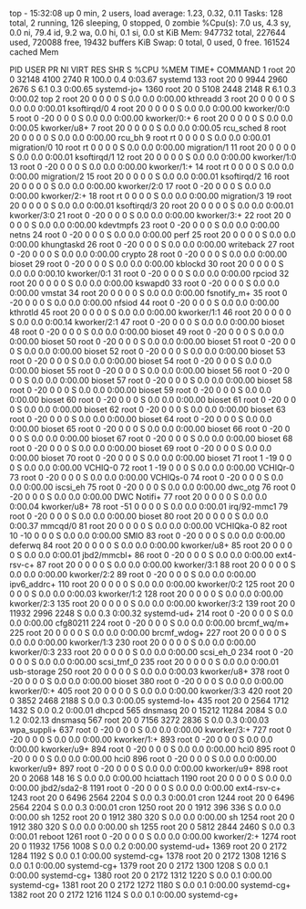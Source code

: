 top - 15:32:08 up 0 min,  2 users,  load average: 1.23, 0.32, 0.11
Tasks: 128 total,   2 running, 126 sleeping,   0 stopped,   0 zombie
%Cpu(s):  7.0 us,  4.3 sy,  0.0 ni, 79.4 id,  9.2 wa,  0.0 hi,  0.1 si,  0.0 st
KiB Mem:    947732 total,   227644 used,   720088 free,    19432 buffers
KiB Swap:        0 total,        0 used,        0 free.   161524 cached Mem

  PID USER      PR  NI    VIRT    RES    SHR S  %CPU %MEM     TIME+ COMMAND
    1 root      20   0   32148   4100   2740 R 100.0  0.4   0:03.67 systemd
  133 root      20   0    9944   2960   2676 S   6.1  0.3   0:00.65 systemd-jo+
 1360 root      20   0    5108   2448   2148 R   6.1  0.3   0:00.02 top
    2 root      20   0       0      0      0 S   0.0  0.0   0:00.00 kthreadd
    3 root      20   0       0      0      0 S   0.0  0.0   0:00.01 ksoftirqd/0
    4 root      20   0       0      0      0 S   0.0  0.0   0:00.00 kworker/0:0
    5 root       0 -20       0      0      0 S   0.0  0.0   0:00.00 kworker/0:+
    6 root      20   0       0      0      0 S   0.0  0.0   0:00.05 kworker/u8+
    7 root      20   0       0      0      0 S   0.0  0.0   0:00.05 rcu_sched
    8 root      20   0       0      0      0 S   0.0  0.0   0:00.00 rcu_bh
    9 root      rt   0       0      0      0 S   0.0  0.0   0:00.01 migration/0
   10 root      rt   0       0      0      0 S   0.0  0.0   0:00.00 migration/1
   11 root      20   0       0      0      0 S   0.0  0.0   0:00.01 ksoftirqd/1
   12 root      20   0       0      0      0 S   0.0  0.0   0:00.00 kworker/1:0
   13 root       0 -20       0      0      0 S   0.0  0.0   0:00.00 kworker/1:+
   14 root      rt   0       0      0      0 S   0.0  0.0   0:00.00 migration/2
   15 root      20   0       0      0      0 S   0.0  0.0   0:00.01 ksoftirqd/2
   16 root      20   0       0      0      0 S   0.0  0.0   0:00.00 kworker/2:0
   17 root       0 -20       0      0      0 S   0.0  0.0   0:00.00 kworker/2:+
   18 root      rt   0       0      0      0 S   0.0  0.0   0:00.00 migration/3
   19 root      20   0       0      0      0 S   0.0  0.0   0:00.01 ksoftirqd/3
   20 root      20   0       0      0      0 S   0.0  0.0   0:00.01 kworker/3:0
   21 root       0 -20       0      0      0 S   0.0  0.0   0:00.00 kworker/3:+
   22 root      20   0       0      0      0 S   0.0  0.0   0:00.00 kdevtmpfs
   23 root       0 -20       0      0      0 S   0.0  0.0   0:00.00 netns
   24 root       0 -20       0      0      0 S   0.0  0.0   0:00.00 perf
   25 root      20   0       0      0      0 S   0.0  0.0   0:00.00 khungtaskd
   26 root       0 -20       0      0      0 S   0.0  0.0   0:00.00 writeback
   27 root       0 -20       0      0      0 S   0.0  0.0   0:00.00 crypto
   28 root       0 -20       0      0      0 S   0.0  0.0   0:00.00 bioset
   29 root       0 -20       0      0      0 S   0.0  0.0   0:00.00 kblockd
   30 root      20   0       0      0      0 S   0.0  0.0   0:00.10 kworker/0:1
   31 root       0 -20       0      0      0 S   0.0  0.0   0:00.00 rpciod
   32 root      20   0       0      0      0 S   0.0  0.0   0:00.00 kswapd0
   33 root       0 -20       0      0      0 S   0.0  0.0   0:00.00 vmstat
   34 root      20   0       0      0      0 S   0.0  0.0   0:00.00 fsnotify_m+
   35 root       0 -20       0      0      0 S   0.0  0.0   0:00.00 nfsiod
   44 root       0 -20       0      0      0 S   0.0  0.0   0:00.00 kthrotld
   45 root      20   0       0      0      0 S   0.0  0.0   0:00.00 kworker/1:1
   46 root      20   0       0      0      0 S   0.0  0.0   0:00.14 kworker/2:1
   47 root       0 -20       0      0      0 S   0.0  0.0   0:00.00 bioset
   48 root       0 -20       0      0      0 S   0.0  0.0   0:00.00 bioset
   49 root       0 -20       0      0      0 S   0.0  0.0   0:00.00 bioset
   50 root       0 -20       0      0      0 S   0.0  0.0   0:00.00 bioset
   51 root       0 -20       0      0      0 S   0.0  0.0   0:00.00 bioset
   52 root       0 -20       0      0      0 S   0.0  0.0   0:00.00 bioset
   53 root       0 -20       0      0      0 S   0.0  0.0   0:00.00 bioset
   54 root       0 -20       0      0      0 S   0.0  0.0   0:00.00 bioset
   55 root       0 -20       0      0      0 S   0.0  0.0   0:00.00 bioset
   56 root       0 -20       0      0      0 S   0.0  0.0   0:00.00 bioset
   57 root       0 -20       0      0      0 S   0.0  0.0   0:00.00 bioset
   58 root       0 -20       0      0      0 S   0.0  0.0   0:00.00 bioset
   59 root       0 -20       0      0      0 S   0.0  0.0   0:00.00 bioset
   60 root       0 -20       0      0      0 S   0.0  0.0   0:00.00 bioset
   61 root       0 -20       0      0      0 S   0.0  0.0   0:00.00 bioset
   62 root       0 -20       0      0      0 S   0.0  0.0   0:00.00 bioset
   63 root       0 -20       0      0      0 S   0.0  0.0   0:00.00 bioset
   64 root       0 -20       0      0      0 S   0.0  0.0   0:00.00 bioset
   65 root       0 -20       0      0      0 S   0.0  0.0   0:00.00 bioset
   66 root       0 -20       0      0      0 S   0.0  0.0   0:00.00 bioset
   67 root       0 -20       0      0      0 S   0.0  0.0   0:00.00 bioset
   68 root       0 -20       0      0      0 S   0.0  0.0   0:00.00 bioset
   69 root       0 -20       0      0      0 S   0.0  0.0   0:00.00 bioset
   70 root       0 -20       0      0      0 S   0.0  0.0   0:00.00 bioset
   71 root       1 -19       0      0      0 S   0.0  0.0   0:00.00 VCHIQ-0
   72 root       1 -19       0      0      0 S   0.0  0.0   0:00.00 VCHIQr-0
   73 root       0 -20       0      0      0 S   0.0  0.0   0:00.00 VCHIQs-0
   74 root       0 -20       0      0      0 S   0.0  0.0   0:00.00 iscsi_eh
   75 root       0 -20       0      0      0 S   0.0  0.0   0:00.00 dwc_otg
   76 root       0 -20       0      0      0 S   0.0  0.0   0:00.00 DWC Notifi+
   77 root      20   0       0      0      0 S   0.0  0.0   0:00.04 kworker/u8+
   78 root     -51   0       0      0      0 S   0.0  0.0   0:00.01 irq/92-mmc1
   79 root       0 -20       0      0      0 S   0.0  0.0   0:00.00 bioset
   80 root      20   0       0      0      0 S   0.0  0.0   0:00.37 mmcqd/0
   81 root      20   0       0      0      0 S   0.0  0.0   0:00.00 VCHIQka-0
   82 root      10 -10       0      0      0 S   0.0  0.0   0:00.00 SMIO
   83 root       0 -20       0      0      0 S   0.0  0.0   0:00.00 deferwq
   84 root      20   0       0      0      0 S   0.0  0.0   0:00.00 kworker/u8+
   85 root      20   0       0      0      0 S   0.0  0.0   0:00.01 jbd2/mmcbl+
   86 root       0 -20       0      0      0 S   0.0  0.0   0:00.00 ext4-rsv-c+
   87 root      20   0       0      0      0 S   0.0  0.0   0:00.00 kworker/3:1
   88 root      20   0       0      0      0 S   0.0  0.0   0:00.00 kworker/2:2
   89 root       0 -20       0      0      0 S   0.0  0.0   0:00.00 ipv6_addrc+
  110 root      20   0       0      0      0 S   0.0  0.0   0:00.00 kworker/0:2
  125 root      20   0       0      0      0 S   0.0  0.0   0:00.03 kworker/1:2
  128 root      20   0       0      0      0 S   0.0  0.0   0:00.00 kworker/2:3
  135 root      20   0       0      0      0 S   0.0  0.0   0:00.00 kworker/3:2
  139 root      20   0   11932   2996   2248 S   0.0  0.3   0:00.32 systemd-ud+
  214 root       0 -20       0      0      0 S   0.0  0.0   0:00.00 cfg80211
  224 root       0 -20       0      0      0 S   0.0  0.0   0:00.00 brcmf_wq/m+
  225 root      20   0       0      0      0 S   0.0  0.0   0:00.00 brcmf_wdog+
  227 root      20   0       0      0      0 S   0.0  0.0   0:00.00 kworker/1:3
  230 root      20   0       0      0      0 S   0.0  0.0   0:00.00 kworker/0:3
  233 root      20   0       0      0      0 S   0.0  0.0   0:00.00 scsi_eh_0
  234 root       0 -20       0      0      0 S   0.0  0.0   0:00.00 scsi_tmf_0
  235 root      20   0       0      0      0 S   0.0  0.0   0:00.01 usb-storage
  250 root      20   0       0      0      0 S   0.0  0.0   0:00.03 kworker/u8+
  378 root       0 -20       0      0      0 S   0.0  0.0   0:00.00 bioset
  380 root       0 -20       0      0      0 S   0.0  0.0   0:00.00 kworker/0:+
  405 root      20   0       0      0      0 S   0.0  0.0   0:00.00 kworker/3:3
  420 root      20   0    3852   2468   2188 S   0.0  0.3   0:00.05 systemd-lo+
  435 root      20   0    2564   1712   1432 S   0.0  0.2   0:00.01 dhcpcd
  565 dnsmasq   20   0   15212  11284   2084 S   0.0  1.2   0:02.13 dnsmasq
  567 root      20   0    7156   3272   2836 S   0.0  0.3   0:00.03 wpa_suppli+
  637 root       0 -20       0      0      0 S   0.0  0.0   0:00.00 kworker/3:+
  727 root       0 -20       0      0      0 S   0.0  0.0   0:00.00 kworker/1:+
  893 root       0 -20       0      0      0 S   0.0  0.0   0:00.00 kworker/u9+
  894 root       0 -20       0      0      0 S   0.0  0.0   0:00.00 hci0
  895 root       0 -20       0      0      0 S   0.0  0.0   0:00.00 hci0
  896 root       0 -20       0      0      0 S   0.0  0.0   0:00.00 kworker/u9+
  897 root       0 -20       0      0      0 S   0.0  0.0   0:00.00 kworker/u9+
  898 root      20   0    2068    148     16 S   0.0  0.0   0:00.00 hciattach
 1190 root      20   0       0      0      0 S   0.0  0.0   0:00.00 jbd2/sda2-8
 1191 root       0 -20       0      0      0 S   0.0  0.0   0:00.00 ext4-rsv-c+
 1243 root      20   0    6496   2564   2204 S   0.0  0.3   0:00.01 cron
 1244 root      20   0    6496   2564   2204 S   0.0  0.3   0:00.01 cron
 1250 root      20   0    1912    396    336 S   0.0  0.0   0:00.00 sh
 1252 root      20   0    1912    380    320 S   0.0  0.0   0:00.00 sh
 1254 root      20   0    1912    380    320 S   0.0  0.0   0:00.00 sh
 1255 root      20   0    5812   2844   2460 S   0.0  0.3   0:00.01 reboot
 1261 root       0 -20       0      0      0 S   0.0  0.0   0:00.00 kworker/2:+
 1274 root      20   0   11932   1756   1008 S   0.0  0.2   0:00.00 systemd-ud+
 1369 root      20   0    2172   1284   1192 S   0.0  0.1   0:00.00 systemd-cg+
 1378 root      20   0    2172   1308   1216 S   0.0  0.1   0:00.00 systemd-cg+
 1379 root      20   0    2172   1300   1208 S   0.0  0.1   0:00.00 systemd-cg+
 1380 root      20   0    2172   1312   1220 S   0.0  0.1   0:00.00 systemd-cg+
 1381 root      20   0    2172   1272   1180 S   0.0  0.1   0:00.00 systemd-cg+
 1382 root      20   0    2172   1216   1124 S   0.0  0.1   0:00.00 systemd-cg+
